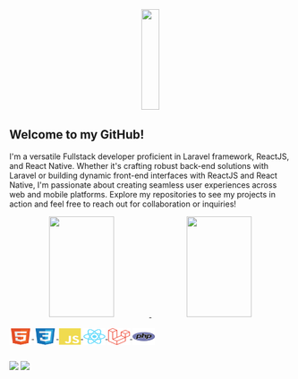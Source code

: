 <div align="center">
  <img src="https://c.tenor.com/flflC6GFzO8AAAAM/sultan-alrefaei-programmer.gif" height="180em" width="25%" >
</div>


## Welcome to my GitHub!
I'm a versatile Fullstack developer proficient in Laravel framework, ReactJS, and React Native. Whether it's crafting robust back-end solutions with Laravel or building dynamic front-end interfaces with ReactJS and React Native, I'm passionate about creating seamless user experiences across web and mobile platforms. Explore my repositories to see my projects in action and feel free to reach out for collaboration or inquiries!

<div align="center">
  <a href="https://github.com/fdc2001">
  <img height="180em" width="48%" src="https://github-readme-stats.vercel.app/api?username=fdc2001&show_icons=true&theme=dracula&include_all_commits=true&count_private=true"/>
  <img height="180em" width="48%" src="https://github-readme-stats.vercel.app/api/top-langs/?username=fdc2001&layout=compact&langs_count=7&theme=dracula"/>
</div>
<div style="display: inline_block"><br>
  <img align="center" alt="HTML" height="30" width="40" src="https://raw.githubusercontent.com/devicons/devicon/master/icons/html5/html5-original.svg">
  <img align="center" alt="CSS" height="30" width="40" src="https://raw.githubusercontent.com/devicons/devicon/master/icons/css3/css3-original.svg">
  <img align="center" alt="Js" height="30" width="40" src="https://raw.githubusercontent.com/devicons/devicon/master/icons/javascript/javascript-plain.svg">
  <img align="center" alt="React" height="30" width="40" src="https://raw.githubusercontent.com/devicons/devicon/master/icons/react/react-original.svg">
  <img align="center" alt="Laravel" height="30" width="40" src="https://raw.githubusercontent.com/devicons/devicon/master/icons/laravel/laravel-original.svg">
  <img align="center" alt="Laravel" height="30" width="40" src="https://raw.githubusercontent.com/devicons/devicon/master/icons/php/php-original.svg">
  </div>
  
  ##
  
 <div> 
  <a href = "mailto:eu@filipeclemente.pt"><img src="https://img.shields.io/badge/-email-%23333?style=for-the-badge&logo=mail&logoColor=white" target="_blank"></a>
  <a href="https://www.linkedin.com/in/filipe-clemente//" target="_blank"><img src="https://img.shields.io/badge/-LinkedIn-%230077B5?style=for-the-badge&logo=linkedin&logoColor=white" target="_blank"></a> 
